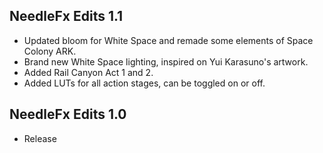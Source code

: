 ## NeedleFx Edits 1.1
- Updated bloom for White Space and remade some elements of Space Colony ARK.
- Brand new White Space lighting, inspired on Yui Karasuno's artwork.
- Added Rail Canyon Act 1 and 2.
- Added LUTs for all action stages, can be toggled on or off.

## NeedleFx Edits 1.0
- Release
